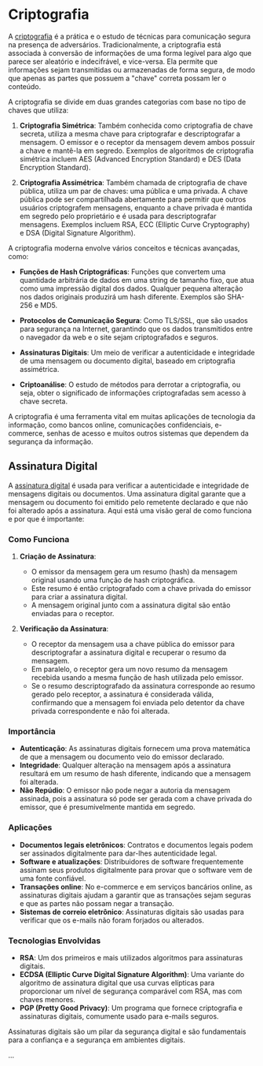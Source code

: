 # Criptografia

A [criptografia](https://en.wikipedia.org/wiki/Cryptography) é a prática e o estudo de técnicas para comunicação segura na presença de adversários. Tradicionalmente, a criptografia está associada à conversão de informações de uma forma legível para algo que parece ser aleatório e indecifrável, e vice-versa. Ela permite que informações sejam transmitidas ou armazenadas de forma segura, de modo que apenas as partes que possuem a "chave" correta possam ler o conteúdo.

A criptografia se divide em duas grandes categorias com base no tipo de chaves que utiliza:

1. **Criptografia Simétrica**: Também conhecida como criptografia de chave secreta, utiliza a mesma chave para criptografar e descriptografar a mensagem. O emissor e o receptor da mensagem devem ambos possuir a chave e mantê-la em segredo. Exemplos de algoritmos de criptografia simétrica incluem AES (Advanced Encryption Standard) e DES (Data Encryption Standard).

2. **Criptografia Assimétrica**: Também chamada de criptografia de chave pública, utiliza um par de chaves: uma pública e uma privada. A chave pública pode ser compartilhada abertamente para permitir que outros usuários criptografem mensagens, enquanto a chave privada é mantida em segredo pelo proprietário e é usada para descriptografar mensagens. Exemplos incluem RSA, ECC (Elliptic Curve Cryptography) e DSA (Digital Signature Algorithm).

A criptografia moderna envolve vários conceitos e técnicas avançadas, como:

- **Funções de Hash Criptográficas**: Funções que convertem uma quantidade arbitrária de dados em uma string de tamanho fixo, que atua como uma impressão digital dos dados. Qualquer pequena alteração nos dados originais produzirá um hash diferente. Exemplos são SHA-256 e MD5.

- **Protocolos de Comunicação Segura**: Como TLS/SSL, que são usados para segurança na Internet, garantindo que os dados transmitidos entre o navegador da web e o site sejam criptografados e seguros.

- **Assinaturas Digitais**: Um meio de verificar a autenticidade e integridade de uma mensagem ou documento digital, baseado em criptografia assimétrica.

- **Criptoanálise**: O estudo de métodos para derrotar a criptografia, ou seja, obter o significado de informações criptografadas sem acesso à chave secreta.

A criptografia é uma ferramenta vital em muitas aplicações de tecnologia da informação, como bancos online, comunicações confidenciais, e-commerce, senhas de acesso e muitos outros sistemas que dependem da segurança da informação.

## Assinatura Digital

A [assinatura digital](https://en.wikipedia.org/wiki/Digital_signature) é usada para verificar a autenticidade e integridade de mensagens digitais ou documentos. Uma assinatura digital garante que a mensagem ou documento foi emitido pelo remetente declarado e que não foi alterado após a assinatura. Aqui está uma visão geral de como funciona e por que é importante:

### Como Funciona

1. **Criação de Assinatura**:
   - O emissor da mensagem gera um resumo (hash) da mensagem original usando uma função de hash criptográfica.
   - Este resumo é então criptografado com a chave privada do emissor para criar a assinatura digital.
   - A mensagem original junto com a assinatura digital são então enviadas para o receptor.

2. **Verificação da Assinatura**:
   - O receptor da mensagem usa a chave pública do emissor para descriptografar a assinatura digital e recuperar o resumo da mensagem.
   - Em paralelo, o receptor gera um novo resumo da mensagem recebida usando a mesma função de hash utilizada pelo emissor.
   - Se o resumo descriptografado da assinatura corresponde ao resumo gerado pelo receptor, a assinatura é considerada válida, confirmando que a mensagem foi enviada pelo detentor da chave privada correspondente e não foi alterada.

### Importância

- **Autenticação**: As assinaturas digitais fornecem uma prova matemática de que a mensagem ou documento veio do emissor declarado.
- **Integridade**: Qualquer alteração na mensagem após a assinatura resultará em um resumo de hash diferente, indicando que a mensagem foi alterada.
- **Não Repúdio**: O emissor não pode negar a autoria da mensagem assinada, pois a assinatura só pode ser gerada com a chave privada do emissor, que é presumivelmente mantida em segredo.

### Aplicações

- **Documentos legais eletrônicos**: Contratos e documentos legais podem ser assinados digitalmente para dar-lhes autenticidade legal.
- **Software e atualizações**: Distribuidores de software frequentemente assinam seus produtos digitalmente para provar que o software vem de uma fonte confiável.
- **Transações online**: No e-commerce e em serviços bancários online, as assinaturas digitais ajudam a garantir que as transações sejam seguras e que as partes não possam negar a transação.
- **Sistemas de correio eletrônico**: Assinaturas digitais são usadas para verificar que os e-mails não foram forjados ou alterados.

### Tecnologias Envolvidas

- **RSA**: Um dos primeiros e mais utilizados algoritmos para assinaturas digitais.
- **ECDSA (Elliptic Curve Digital Signature Algorithm)**: Uma variante do algoritmo de assinatura digital que usa curvas elípticas para proporcionar um nível de segurança comparável com RSA, mas com chaves menores.
- **PGP (Pretty Good Privacy)**: Um programa que fornece criptografia e assinaturas digitais, comumente usado para e-mails seguros.

Assinaturas digitais são um pilar da segurança digital e são fundamentais para a confiança e a segurança em ambientes digitais.

...
